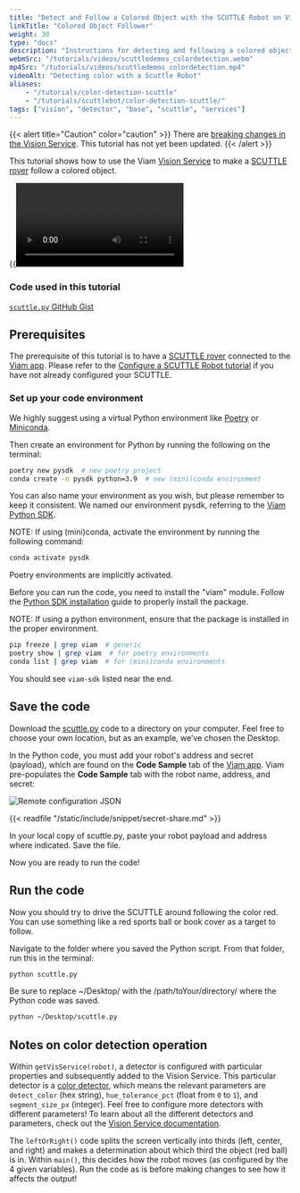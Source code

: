 ```yaml
---
title: "Detect and Follow a Colored Object with the SCUTTLE Robot on Viam"
linkTitle: "Colored Object Follower"
weight: 30
type: "docs"
description: "Instructions for detecting and following a colored object with a SCUTTLE Robot on Viam software."
webmSrc: "/tutorials/videos/scuttledemos_colordetection.webm"
mp4Src: "/tutorials/videos/scuttledemos_colordetection.mp4"
videoAlt: "Detecting color with a Scuttle Robot"
aliases:
    - "/tutorials/color-detection-scuttle"
    - "/tutorials/scuttlebot/color-detection-scuttle/"
tags: ["vision", "detector", "base", "scuttle", "services"]
---
```


{{< alert title="Caution" color="caution" >}}
There are [breaking changes in the Vision Service](/appendix/release-notes/#25-april-2023).
This tutorial has not yet been updated.
{{< /alert >}}

This tutorial shows how to use the Viam [Vision Service](/services/vision/) to make a [SCUTTLE rover](https://www.scuttlerobot.org/) follow a colored object.

{{<video webm_src="../../videos/scuttledemos_colordetection.webm" mp4_src="../../videos/scuttledemos_colordetection.mp4" alt="Detecting color with a Scuttle Robot">}}

### Code used in this tutorial

[`scuttle.py` GitHub Gist](https://gist.github.com/mestcihazal/e78e3b29c58aa301c9a197ada272e6a0)

## Prerequisites

The prerequisite of this tutorial is to have a [SCUTTLE rover](https://www.scuttlerobot.org/) connected to the [Viam app](https://app.viam.com).
Please refer to the [Configure a SCUTTLE Robot tutorial](../../configure/scuttlebot/) if you have not already configured your SCUTTLE.

### Set up your code environment

We highly suggest using a virtual Python environment like [Poetry](https://python-poetry.org) or [Miniconda](https://docs.conda.io/en/latest/miniconda.html).

Then create an environment for Python by running the following on the terminal:

```sh {id="terminal-prompt" class="command-line" data-prompt="$"}
poetry new pysdk  # new poetry project
conda create -n pysdk python=3.9  # new (mini)conda environment
```

You can also name your environment as you wish, but please remember to keep it consistent.
We named our environment pysdk, referring to the [Viam Python SDK](https://python.viam.dev/).

NOTE: If using (mini)conda, activate the environment by running the following command:

```sh {id="terminal-prompt" class="command-line" data-prompt="$"}
conda activate pysdk
```

Poetry environments are implicitly activated.

Before you can run the code, you need to install the "viam" module.
Follow the [Python SDK installation](https://github.com/viamrobotics/viam-python-sdk#installation) guide to properly install the package.

NOTE: If using a python environment, ensure that the package is installed in the proper environment.

```sh {id="terminal-prompt" class="command-line" data-prompt="$"}
pip freeze | grep viam  # generic
poetry show | grep viam  # for poetry environments
conda list | grep viam  # for (mini)conda environments
```

You should see `viam-sdk` listed near the end.

## Save the code

Download the [<file>scuttle.py</file>](https://gist.github.com/mestcihazal/e78e3b29c58aa301c9a197ada272e6a0) code to a directory on your computer.
Feel free to choose your own location, but as an example, we’ve chosen the Desktop.

In the Python code, you must add your robot's address and secret (payload), which are found on the **Code Sample** tab of the [Viam app](https://app.viam.com).
Viam pre-populates the **Code Sample** tab with the robot name, address, and secret:

![Remote configuration JSON](../../img/color-rdk-remote-cfg.png)

{{< readfile "/static/include/snippet/secret-share.md" >}}

In your local copy of <file>scuttle.py</file>, paste your robot payload and address where indicated.
Save the file.

Now you are ready to run the code!

## Run the code

Now you should try to drive the SCUTTLE around following the color red.
You can use something like a red sports ball or book cover as a target to follow.

Navigate to the folder where you saved the Python script.
From that folder, run this in the terminal:

```sh {id="terminal-prompt" class="command-line" data-prompt="$"}
python scuttle.py
```

Be sure to replace <file>~/Desktop/</file> with the <file>/path/toYour/directory/</file> where the Python code was saved.

```sh {id="terminal-prompt" class="command-line" data-prompt="$"}
python ~/Desktop/scuttle.py
```

## Notes on color detection operation

Within `getVisService(robot)`, a detector is configured with particular properties and subsequently added to the Vision Service.
This particular detector is a [color detector](/services/vision/detection), which means the relevant parameters are `detect_color` (hex string), `hue_tolerance_pct` (float from `0` to `1`), and `segment_size_px` (integer).
Feel free to configure more detectors with different parameters!
To learn about all the different detectors and parameters, check out the [Vision Service documentation](/services/vision/).

The `leftOrRight()` code splits the screen vertically into thirds (left, center, and right) and makes a determination about which third the object (red ball) is in.
Within `main()`, this decides how the robot moves (as configured by the 4 given variables).
Run the code as is before making changes to see how it affects the output!
